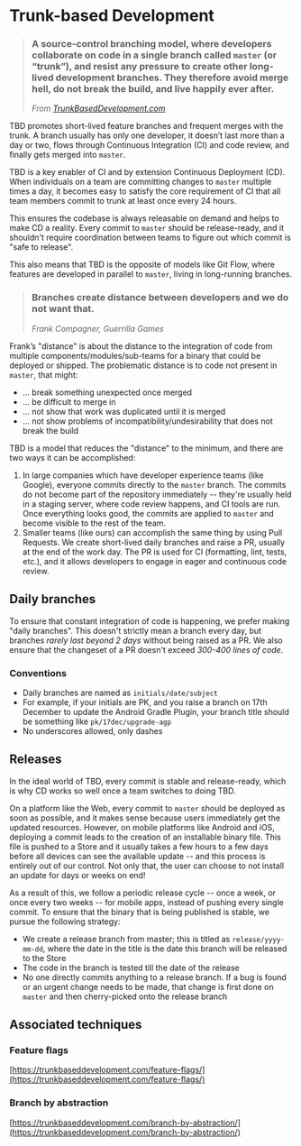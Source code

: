 # Trunk-based Development

> ### A source-control branching model, where developers collaborate on code in a single branch called `master` \(or “trunk”\), and resist any pressure to create other long-lived development branches. They therefore avoid merge hell, do not break the build, and live happily ever after.
>
> _From_ [_TrunkBasedDevelopment.com_](https://trunkbaseddevelopment.com/)

TBD promotes short-lived feature branches and frequent merges with the trunk. A branch usually has only one developer, it doesn’t last more than a day or two, flows through Continuous Integration \(CI\) and code review, and finally gets merged into `master`.

TBD is a key enabler of CI and by extension Continuous Deployment \(CD\). When individuals on a team are committing changes to `master` multiple times a day, it becomes easy to satisfy the core requirement of CI that all team members commit to trunk at least once every 24 hours.

This ensures the codebase is always releasable on demand and helps to make CD a reality. Every commit to `master` should be release-ready, and it shouldn't require coordination between teams to figure out which commit is "safe to release".

This also means that TBD is the opposite of models like Git Flow, where features are developed in parallel to `master`, living in long-running branches.

> ### Branches create distance between developers and we do not want that.
>
> _Frank Compagner, Guerrilla Games_

Frank’s "distance" is about the distance to the integration of code from multiple components/modules/sub-teams for a binary that could be deployed or shipped. The problematic distance is to code not present in `master`, that might:

* ... break something unexpected once merged
* ... be difficult to merge in
* ... not show that work was duplicated until it is merged
* ... not show problems of incompatibility/undesirability that does not break the build

TBD is a model that reduces the "distance" to the minimum, and there are two ways it can be accomplished:

1. In large companies which have developer experience teams \(like Google\), everyone commits directly to the `master` branch. The commits do not become part of the repository immediately -- they're usually held in a staging server, where code review happens, and CI tools are run. Once everything looks good, the commits are applied to `master` and become visible to the rest of the team.
2. Smaller teams \(like ours\) can accomplish the same thing by using Pull Requests. We create short-lived daily branches and raise a PR, usually at the end of the work day. The PR is used for CI \(formatting, lint, tests, etc.\), and it allows developers to engage in eager and continuous code review.

## Daily branches

To ensure that constant integration of code is happening, we prefer making "daily branches". This doesn't strictly mean a branch every day, but branches _rarely last beyond 2 days_ without being raised as a PR. We also ensure that the changeset of a PR doesn't exceed _300-400 lines of code_.

### Conventions

* Daily branches are named as `initials/date/subject`
* For example, if your initials are PK, and you raise a branch on 17th December to update the Android Gradle Plugin, your branch title should be something like `pk/17dec/upgrade-agp`
* No underscores allowed, only dashes

## Releases

In the ideal world of TBD, every commit is stable and release-ready, which is why CD works so well once a team switches to doing TBD.

On a platform like the Web, every commit to `master` should be deployed as soon as possible, and it makes sense because users immediately get the updated resources. However, on mobile platforms like Android and iOS, deploying a commit leads to the creation of an installable binary file. This file is pushed to a Store and it usually takes a few hours to a few days before all devices can see the available update -- and this process is entirely out of our control. Not only that, the user can choose to not install an update for days or weeks on end!

As a result of this, we follow a periodic release cycle -- once a week, or once every two weeks -- for mobile apps, instead of pushing every single commit. To ensure that the binary that is being published is stable, we pursue the following strategy:

* We create a release branch from master; this is titled as `release/yyyy-mm-dd`, where the date in the title is the date this branch will be released to the Store
* The code in the branch is tested till the date of the release
* No one directly commits anything to a release branch. If a bug is found or an urgent change needs to be made, that change is first done on `master` and then cherry-picked onto the release branch

## Associated techniques

### Feature flags

[https://trunkbaseddevelopment.com/feature-flags/](https://trunkbaseddevelopment.com/feature-flags/)

### Branch by abstraction

[https://trunkbaseddevelopment.com/branch-by-abstraction/](https://trunkbaseddevelopment.com/branch-by-abstraction/)


